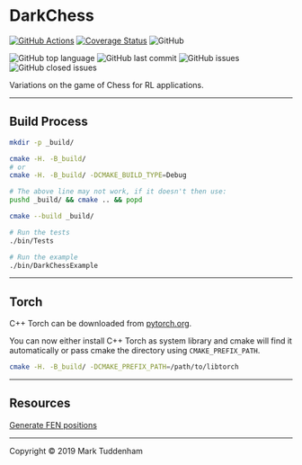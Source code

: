 # DarkChess

[![GitHub Actions](https://img.shields.io/endpoint.svg?url=https://actions-badge.atrox.dev/MarkTuddenham/DarkChess/badge&label=build&logo=none)](https://actions-badge.atrox.dev/MarkTuddenham/DarkChess/goto)
[![Coverage Status](https://coveralls.io/repos/github/MarkTuddenham/DarkChess/badge.svg?branch=master)](https://coveralls.io/github/MarkTuddenham/DarkChess?branch=master)
![GitHub](https://img.shields.io/github/license/marktuddenham/DarkChess.svg)

![GitHub top language](https://img.shields.io/github/languages/top/marktuddenham/DarkChess.svg)
![GitHub last commit](https://img.shields.io/github/last-commit/marktuddenham/DarkChess.svg)
![GitHub issues](https://img.shields.io/github/issues/marktuddenham/DarkChess.svg)
![GitHub closed issues](https://img.shields.io/github/issues-closed/marktuddenham/DarkChess.svg)

Variations on the game of Chess for RL applications.

---

## Build Process

```bash
mkdir -p _build/

cmake -H. -B_build/
# or
cmake -H. -B_build/ -DCMAKE_BUILD_TYPE=Debug

# The above line may not work, if it doesn't then use:
pushd _build/ && cmake .. && popd

cmake --build _build/

# Run the tests
./bin/Tests

# Run the example
./bin/DarkChessExample
```

---

## Torch

C++ Torch can be downloaded from [pytorch.org](https://pytorch.org/).

You can now either install C++ Torch as system library and cmake will find it automatically or pass cmake the directory using `CMAKE_PREFIX_PATH`.

```bash
cmake -H. -B_build/ -DCMAKE_PREFIX_PATH=/path/to/libtorch
```

---

## Resources

[Generate FEN positions](https://www.chessvideos.tv/chess-diagram-generator.php)

---

Copyright © 2019 Mark Tuddenham
